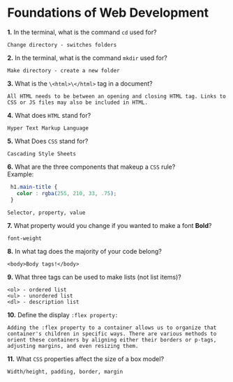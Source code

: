 # Foundations of Web Development

**1.** In the terminal, what is the command `cd` used for?
<!-- enter you answer in the space below -->
```
Change directory - switches folders
```

**2.** In the terminal, what is the command `mkdir` used for?
<!-- enter you answer in the space below -->
```
Make directory - create a new folder
```

**3.** What is the `\<html>\</html>` tag in a document?
<!-- enter you answer in the space below -->
```
All HTML needs to be between an opening and closing HTML tag. Links to CSS or JS files may also be included in HTML.
```

**4.** What does `HTML` stand for?
<!-- enter you answer in the space below -->
```
Hyper Text Markup Language
```

**5.** What Does `CSS` stand for?
<!-- enter you answer in the space below -->
```
Cascading Style Sheets
```

**6.** What are the three components that makeup a `CSS` rule? <br> Example:
```css
 h1.main-title {
   color : rgba(255, 210, 33, .75);
 }
```
<!-- enter you answer in the space below -->
```
Selector, property, value
```

**7.** What property would you change if you wanted to make a font **Bold**?
<!-- enter you answer in the space below -->
```
font-weight
```

**8.** In what tag does the majority of your code belong?
<!-- enter you answer in the space below -->
```
<body>Body tags!</body>
```

**9.** What three tags can be used to make lists (not list items)?
<!-- enter you answer in the space below -->
```
<ol> - ordered list
<ul> - unordered list
<dl> - description list
```

**10.** Define the display `:flex property:`
<!-- enter you answer in the space below -->
```
Adding the :flex property to a container allows us to organize that container's children in specific ways. There are various methods to orient these containers by aligning either their borders or p-tags, adjusting margins, and even resizing them.
```

**11.** What `CSS` properties affect the size of a box model?
<!-- enter you answer in the space below -->
```
Width/height, padding, border, margin
```